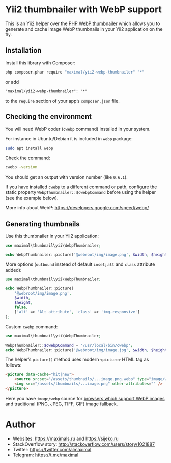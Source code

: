 # Yii2 thumbnailer with WebP support

This is an Yii2 helper over the
[PHP WebP thumbnailer](https://github.com/maximal/php-webp-thumbnailer)
which allows you to generate and cache image WebP thumbnails
in your Yii2 application on the fly.


## Installation

Install this library with Composer:
```bash
php composer.phar require "maximal/yii2-webp-thumbnailer" "*"
```
or add
```
"maximal/yii2-webp-thumbnailer": "*"
```
to the `require` section of your app’s `composer.json` file.


## Checking the environment

You will need WebP coder (`cwebp` command) installed in your system.

For instance in Ubuntu/Debian it is included in `webp` package:
```bash
sudo apt install webp
```

Check the command:
```bash
cwebp -version
```
You should get an output with version number (like `0.6.1`).

If you have installed `cwebp` to a different command or path, configure
the static property `WebpThumbnailer::$cwebpCommand` before using the helper
(see the example below).

More info about WebP: https://developers.google.com/speed/webp/


## Generating thumbnails

Use this thumbnailer in your Yii2 application:
```php
use maximal\thumbnail\yii\WebpThumbnailer;

echo WebpThumbnailer::picture('@webroot/img/image.png', $width, $height);
```

More options (`outbound`  instead of default `inset`; `alt` and `class`
attribute added):
```php
use maximal\thumbnail\yii\WebpThumbnailer;

echo WebpThumbnailer::picture(
	'@webroot/img/image.png',
	$width,
	$height,
	false,
	['alt' => 'Alt attribute', 'class' => 'img-responsive']
);
```

Custom `cwebp` command:
```php
use maximal\thumbnail\yii\WebpThumbnailer;

WebpThumbnailer::$cwebpCommand = '/usr/local/bin/cwebp';
echo WebpThumbnailer::picture('@webroot/img/image.jpg', $width, $height);
```

The helper’s `picture()` method uses modern `<picture>` HTML tag as follows:
```html
<picture data-cache="hit|new">
	<source srcset="/assets/thumbnails/...image.png.webp" type="image/webp" />
	<img src="/assets/thumbnails/...image.png" other-attributes="" />
</picture>
```

Here you have `image/webp` source for
[browsers which support WebP images](https://caniuse.com/#search=WebP)
and traditional (PNG, JPEG, TIFF, GIF) image fallback.


# Author

* Websites: https://maximals.ru and https://sijeko.ru
* StackOverflow story: http://stackoverflow.com/users/story/1021887
* Twitter: https://twitter.com/almaximal
* Telegram: https://t.me/maximal
